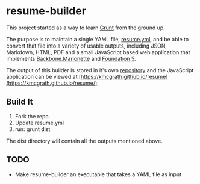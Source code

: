 resume-builder
==============

This project started as a way to learn [Grunt](http://gruntjs.com/) from the ground up.

The purpose is to maintain a single YAML file,
[resume.yml](https://github.com/kmcgrath/resume-builder/blob/master/resume.yml), and be
able to convert that file into a variety of usable outputs, including JSON, Markdown,
HTML, PDF and a small JavaScript based web application that implements
[Backbone.Marionette](http://marionettejs.com/) and [Foundation 5](http://foundation.zurb.com/).

The output of this builder is stored in it's own [repository](https://github.com/kmcgrath/resume)
and the JavaScript application can be viewed at [https://kmcgrath.github.io/resume](https://kmcgrath.github.io/resume/).

## Build It

1. Fork the repo
2. Update resume.yml
3. run: grunt dist

The dist directory will contain all the outputs mentioned above.


## TODO
* Make resume-builder an executable that takes a YAML file as input

